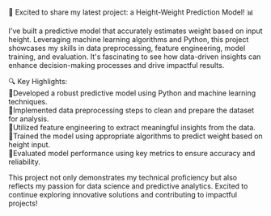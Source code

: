 
🚀 Excited to share my latest project: a Height-Weight Prediction Model! 📊

I've built a predictive model that accurately estimates weight based on input height. Leveraging machine learning algorithms and Python, this project showcases my skills in data preprocessing, feature engineering, model training, and evaluation. It's fascinating to see how data-driven insights can enhance decision-making processes and drive impactful results.

🔍 Key Highlights:                               
📍Developed a robust predictive model using Python and machine learning techniques.                
📍Implemented data preprocessing steps to clean and prepare the dataset for analysis.                  
📍Utilized feature engineering to extract meaningful insights from the data.                    
📍Trained the model using appropriate algorithms to predict weight based on height input.                 
📍Evaluated model performance using key metrics to ensure accuracy and reliability.                     

This project not only demonstrates my technical proficiency but also reflects my passion for data science and predictive analytics. Excited to continue exploring innovative solutions and contributing to impactful projects!
